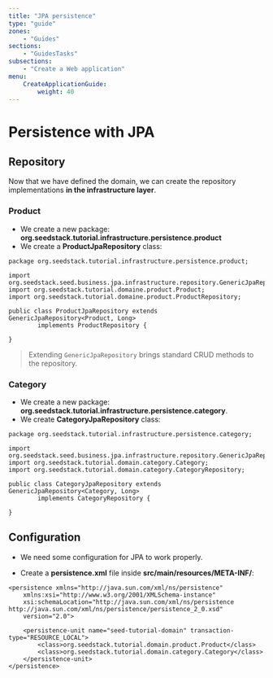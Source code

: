 ```yaml
---
title: "JPA persistence"
type: "guide"
zones:
    - "Guides"
sections:
    - "GuidesTasks"
subsections:
    - "Create a Web application"
menu:
    CreateApplicationGuide:
        weight: 40
---
```


# Persistence with JPA

## Repository

Now that we have defined the domain, we can create the repository implementations **in the infrastructure layer**.

### Product

- We create a new package: **org.seedstack.tutorial.infrastructure.persistence.product**
- We create a **ProductJpaRepository** class: 
```
package org.seedstack.tutorial.infrastructure.persistence.product;

import org.seedstack.seed.business.jpa.infrastructure.repository.GenericJpaRepository;
import org.seedstack.tutorial.domaine.product.Product;
import org.seedstack.tutorial.domaine.product.ProductRepository;

public class ProductJpaRepository extends GenericJpaRepository<Product, Long>
		implements ProductRepository {

}
```
> Extending `GenericJpaRepository` brings standard CRUD methods to the repository.

### Category

- We create a new package: **org.seedstack.tutorial.infrastructure.persistence.category**.
- We create **CategoryJpaRepository** class:
```
package org.seedstack.tutorial.infrastructure.persistence.category;

import org.seedstack.seed.business.jpa.infrastructure.repository.GenericJpaRepository;
import org.seedstack.tutorial.domain.category.Category;
import org.seedstack.tutorial.domain.category.CategoryRepository;

public class CategoryJpaRepository extends GenericJpaRepository<Category, Long>
		implements CategoryRepository {

}
```

## Configuration

- We need some configuration for JPA to work properly.

- Create a **persistence.xml** file inside **src/main/resources/META-INF/**:

```
<persistence xmlns="http://java.sun.com/xml/ns/persistence"
	xmlns:xsi="http://www.w3.org/2001/XMLSchema-instance"
	xsi:schemaLocation="http://java.sun.com/xml/ns/persistence http://java.sun.com/xml/ns/persistence/persistence_2_0.xsd"
	version="2.0">

	<persistence-unit name="seed-tutorial-domain" transaction-type="RESOURCE_LOCAL">
		<class>org.seedstack.tutorial.domain.product.Product</class>
		<class>org.seedstack.tutorial.domain.category.Category</class>
	</persistence-unit>
</persistence>
```